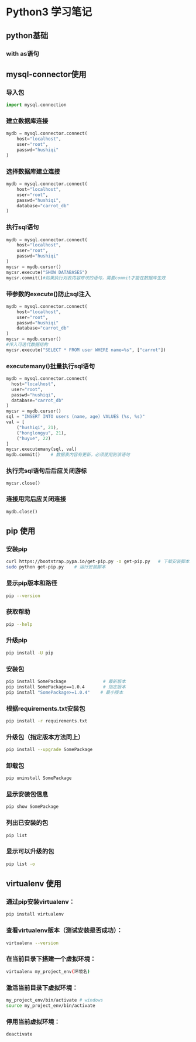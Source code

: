 # Python3 学习笔记
## python基础
### with as语句
## mysql-connector使用
### 导入包
```python
import mysql.connection
```
### 建立数据库连接
``` python
mydb = mysql.connector.connect(
    host="localhost",
    user="root",
    passwd="hushiqi"
)
```
### 选择数据库建立连接
```python
mydb = mysql.connector.connect(
    host="localhost",
    user="root",
    passwd="hushiqi",
    database="carrot_db"
)
```
### 执行sql语句
```python
mydb = mysql.connector.connect(
    host="localhost",
    user="root",
    passwd="hushiqi"
)
mycsr = mydb.cursor()
mycsr.execute("SHOW DATABASES")
mycsr.commit()#如果执行对表内容修改的语句，需要commit才能在数据库生效
```
### 带参数的execute()防止sql注入
```python
mydb = mysql.connector.connect(
    host="localhost",
    user="root",
    passwd="hushiqi"
    database="carrot_db"
)
mycsr = mydb.cursor()
#传入可迭代数据结构
mycsr.execute("SELECT * FROM user WHERE name=%s", ["carrot"])
```
### executemany()批量执行sql语句
```python
mydb = mysql.connector.connect(
  host="localhost",
  user="root",
  passwd="hushiqi",
  database="carrot_db"
)
mycsr = mydb.cursor()
sql = "INSERT INTO users (name, age) VALUES (%s, %s)"
val = [
    ("hushiqi", 21),
    ("honglongyu", 21),
    ("huyue", 22)
]
mycsr.executemany(sql, val)
mydb.commit()    # 数据表内容有更新，必须使用到该语句
```

### 执行完sql语句后后应关闭游标
```
mycsr.close()
```
### 连接用完后应关闭连接
```pyhton
mydb.close()
```
## pip 使用
### 安装pip
```sh
curl https://bootstrap.pypa.io/get-pip.py -o get-pip.py   # 下载安装脚本
sudo python get-pip.py    # 运行安装脚本
```
### 显示pip版本和路径
```sh
pip --version
```
### 获取帮助
```sh
pip --help
```
### 升级pip
```sh
pip install -U pip
```
### 安装包
```sh
pip install SomePackage              # 最新版本
pip install SomePackage==1.0.4       # 指定版本
pip install "SomePackage>=1.0.4"    # 最小版本
```
### 根据requirements.txt安装包
```sh
pip install -r requirements.txt
```
### 升级包（指定版本方法同上）
```sh
pip install --upgrade SomePackage
```
### 卸载包
```sh
pip uninstall SomePackage
```
### 显示安装包信息
```sh
pip show SomePackage
```
### 列出已安装的包
```sh
pip list
```
### 显示可以升级的包
```sh
pip list -o
```
## virtualenv 使用
### 通过pip安装virtualenv：
```sh
pip install virtualenv
```
### 查看virtualenv版本（测试安装是否成功）：
```sh
virtualenv --version
```
### 在当前目录下搭建一个虚拟环境：
```sh
virtualenv my_project_env(环境名)
```
### 激活当前目录下虚拟环境：
```sh
my_project_env/bin/activate # windows
source my_project_env/bin/activate
```
### 停用当前虚拟环境：
```sh
deactivate
```
